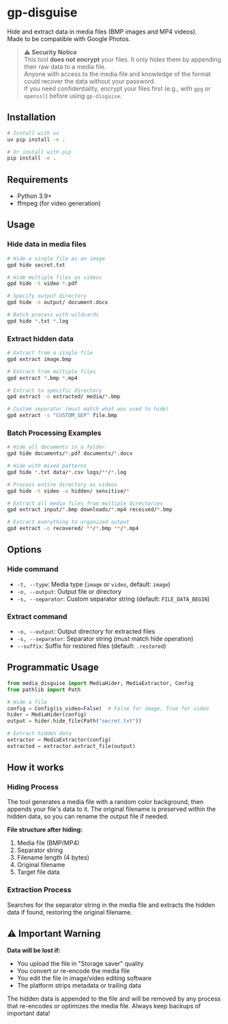 # gp-disguise

Hide and extract data in media files (BMP images and MP4 videos).  
Made to be compatible with Google Photos.

> **⚠️ Security Notice**  
> This tool **does not encrypt** your files. It only hides them by appending their raw data to a media file.  
> Anyone with access to the media file and knowledge of the format could recover the data without your password.  
> If you need confidentiality, encrypt your files first (e.g., with `gpg` or `openssl`) before using `gp-disguise`.

## Installation

```bash
# Install with uv
uv pip install -e .

# Or install with pip
pip install -e .
```

## Requirements

- Python 3.9+
- ffmpeg (for video generation)

## Usage

### Hide data in media files

```bash
# Hide a single file as an image
gpd hide secret.txt

# Hide multiple files as videos
gpd hide -t video *.pdf

# Specify output directory
gpd hide -o output/ document.docx

# Batch process with wildcards
gpd hide *.txt *.log
```

### Extract hidden data

```bash
# Extract from a single file
gpd extract image.bmp

# Extract from multiple files
gpd extract *.bmp *.mp4

# Extract to specific directory
gpd extract -o extracted/ media/*.bmp

# Custom separator (must match what was used to hide)
gpd extract -s "CUSTOM_SEP" file.bmp
```

### Batch Processing Examples

```bash
# Hide all documents in a folder
gpd hide documents/*.pdf documents/*.docx

# Hide with mixed patterns
gpd hide *.txt data/*.csv logs/**/*.log

# Process entire directory as videos
gpd hide -t video -o hidden/ sensitive/*

# Extract all media files from multiple directories
gpd extract input/*.bmp downloads/*.mp4 received/*.bmp

# Extract everything to organized output
gpd extract -o recovered/ **/*.bmp **/*.mp4
```

## Options

### Hide command

- `-t, --type`: Media type (`image` or `video`, default: `image`)
- `-o, --output`: Output file or directory
- `-s, --separator`: Custom separator string (default: `FILE_DATA_BEGIN`)

### Extract command

- `-o, --output`: Output directory for extracted files
- `-s, --separator`: Separator string (must match hide operation)
- `--suffix`: Suffix for restored files (default: `.restored`)

## Programmatic Usage

```python
from media_disguise import MediaHider, MediaExtractor, Config
from pathlib import Path

# Hide a file
config = Config(is_video=False)  # False for image, True for video
hider = MediaHider(config)
output = hider.hide_file(Path("secret.txt"))

# Extract hidden data
extractor = MediaExtractor(config)
extracted = extractor.extract_file(output)
```

## How it works

### Hiding Process

The tool generates a media file with a random color background, then appends your file's data to it. The original filename is preserved within the hidden data, so you can rename the output file if needed.

**File structure after hiding:**

1. Media file (BMP/MP4)
2. Separator string
3. Filename length (4 bytes)
4. Original filename
5. Target file data

### Extraction Process

Searches for the separator string in the media file and extracts the hidden data if found, restoring the original filename.

## ⚠️ Important Warning

**Data will be lost if:**

- You upload the file in "Storage saver" quality
- You convert or re-encode the media file
- You edit the file in image/video editing software
- The platform strips metadata or trailing data

The hidden data is appended to the file and will be removed by any process that re-encodes or optimizes the media file. Always keep backups of important data!
